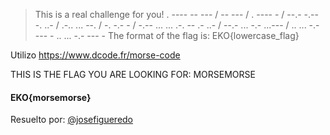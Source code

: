 > This is a real challenge for you!
. ---- -- --- / -- --- / . ---- - / --.- -.-- -. ..- / .-.. ... --. / -. -.- - / -.-- ... ... .-. -- .- ..- / --.- ... -.- ...--- / .. ... -.- --- - .. ... -.- --- -
The format of the flag is: EKO{lowercase_flag}

Utilizo https://www.dcode.fr/morse-code

THIS IS THE FLAG YOU ARE LOOKING FOR: MORSEMORSE

#### EKO{morsemorse}

Resuelto por: [@josefigueredo](https://twitter.com/josefigueredo" "@josefigueredo")
